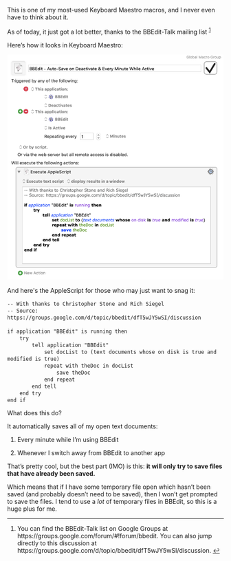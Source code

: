 
This is one of my most-used Keyboard Maestro macros, and I never even have to think about it.

As of today, it just got a lot better, thanks to the BBEdit-Talk mailing list <sup id=" gglink"><a href="#fn-1">1</a></sup>

Here’s how it looks in Keyboard Maestro:

![](https://github.com/tjluoma/keyboard-maestro/raw/master/bbedit/auto-save/BBEdit-KM-Autosave.png)

And here's the AppleScript for those who may just want to snag it:

	-- With thanks to Christopher Stone and Rich Siegel 
	-- Source: https://groups.google.com/d/topic/bbedit/dfT5wJY5wSI/discussion

	if application "BBEdit" is running then
		try
			tell application "BBEdit"
				set docList to (text documents whose on disk is true and modified is true)
				repeat with theDoc in docList
					save theDoc
				end repeat
			end tell
		end try
	end if

What does this do?

It automatically saves all of my open text documents:

1.	Every minute while I’m using BBEdit

2.	Whenever I switch away from BBEdit to another app

That’s pretty cool, but the best part (IMO) is this: **it will only try to save files that have already been saved.**

Which means that if I have some temporary file open which hasn’t been saved (and probably doesn’t need to be saved),
then I won’t get prompted to save the files. I tend to use a _lot_ of temporary files in BBEdit, so this is a huge
plus for me.

-----

<ol id="footnotes">

<li id="fn-1">
<p>
You can find the BBEdit-Talk list on Google Groups at https://groups.google.com/forum/#!forum/bbedit.
You can also jump directly to this discussion at https://groups.google.com/d/topic/bbedit/dfT5wJY5wSI/discussion.
<a title="Return to article" href="# gglink">↩</a></p>
</li>

</ol>


